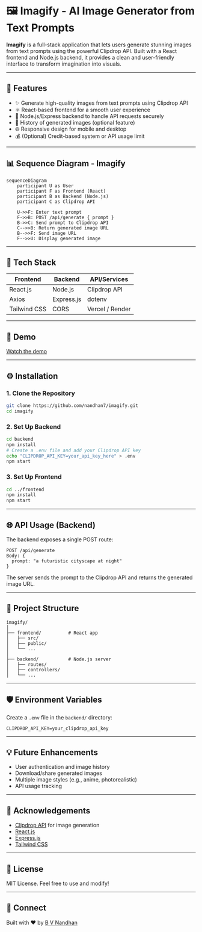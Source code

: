 
# 🖼️ Imagify - AI Image Generator from Text Prompts

**Imagify** is a full-stack application that lets users generate stunning images from text prompts using the powerful Clipdrop API. Built with a React frontend and Node.js backend, it provides a clean and user-friendly interface to transform imagination into visuals.

---


## 🚀 Features

- ✨ Generate high-quality images from text prompts using Clipdrop API
- ⚛️ React-based frontend for a smooth user experience
- 🔧 Node.js/Express backend to handle API requests securely
- 📁 History of generated images (optional feature)
- 🌐 Responsive design for mobile and desktop
- 💰 (Optional) Credit-based system or API usage limit

---

## 📊 Sequence Diagram - Imagify

```mermaid
sequenceDiagram
    participant U as User
    participant F as Frontend (React)
    participant B as Backend (Node.js)
    participant C as Clipdrop API

    U->>F: Enter text prompt
    F->>B: POST /api/generate { prompt }
    B->>C: Send prompt to Clipdrop API
    C-->>B: Return generated image URL
    B-->>F: Send image URL
    F-->>U: Display generated image
```

---

## 🧰 Tech Stack

| Frontend     | Backend      | API/Services    |
|--------------|--------------|-----------------|
| React.js     | Node.js      | Clipdrop API    |
| Axios        | Express.js   | dotenv          |
| Tailwind CSS | CORS         | Vercel / Render |

---

## 📸 Demo

[Watch the demo](https://drive.google.com/file/d/19D3t-t6xzSqgMHG-1iv9WeZ7zSNI1HDL/view)

---

## ⚙️ Installation

### 1. Clone the Repository
```bash
git clone https://github.com/nandhan7/imagify.git
cd imagify
```

### 2. Set Up Backend
```bash
cd backend
npm install
# Create a .env file and add your Clipdrop API key
echo "CLIPDROP_API_KEY=your_api_key_here" > .env
npm start
```

### 3. Set Up Frontend
```bash
cd ../frontend
npm install
npm start
```

---

## 🌐 API Usage (Backend)

The backend exposes a single POST route:

```
POST /api/generate
Body: {
  prompt: "a futuristic cityscape at night"
}
```

The server sends the prompt to the Clipdrop API and returns the generated image URL.

---

## 📁 Project Structure

```
imagify/
│
├── frontend/          # React app
│   ├── src/
│   ├── public/
│   └── ...
│
├── backend/           # Node.js server
│   ├── routes/
│   ├── controllers/
│   └── ...
```

---

## 🛡️ Environment Variables

Create a `.env` file in the `backend/` directory:

```env
CLIPDROP_API_KEY=your_clipdrop_api_key
```

---

## 💡 Future Enhancements

- User authentication and image history
- Download/share generated images
- Multiple image styles (e.g., anime, photorealistic)
- API usage tracking

---

## 🙌 Acknowledgements

- [Clipdrop API](https://clipdrop.co/apis) for image generation
- [React.js](https://react.dev/)
- [Express.js](https://expressjs.com/)
- [Tailwind CSS](https://tailwindcss.com/)

---

## 📄 License

MIT License. Feel free to use and modify!

---

## 🤝 Connect

Built with ❤️ by [B V Nandhan](https://github.com/nandhan7)
